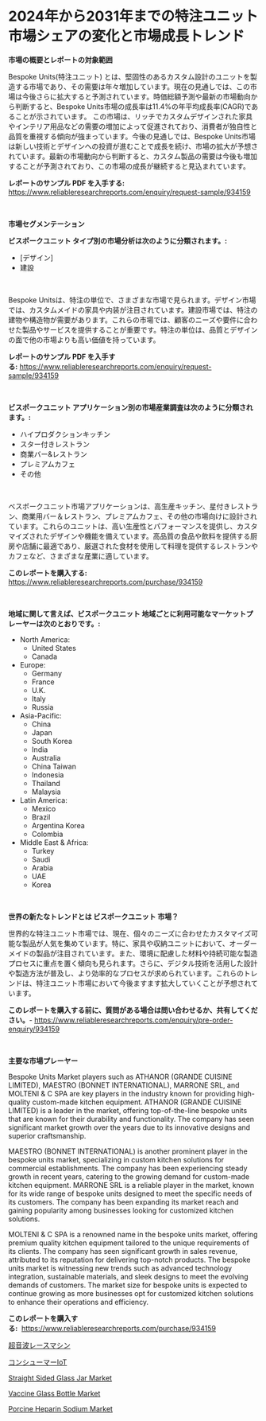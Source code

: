 <p><h1>2024年から2031年までの特注ユニット市場シェアの変化と市場成長トレンド</h1></p><p><strong>市場の概要とレポートの対象範囲</strong></p>
<p><p>Bespoke Units(特注ユニット) とは、堅固性のあるカスタム設計のユニットを製造する市場であり、その需要は年々増加しています。現在の見通しでは、この市場は今後さらに拡大すると予測されています。時価総額予測や最新の市場動向から判断すると、Bespoke Units市場の成長率は11.4%の年平均成長率(CAGR)であることが示されています。 この市場は、リッチでカスタムデザインされた家具やインテリア用品などの需要の増加によって促進されており、消費者が独自性と品質を重視する傾向が強まっています。今後の見通しでは、Bespoke Units市場は新しい技術とデザインへの投資が進むことで成長を続け、市場の拡大が予想されています。最新の市場動向から判断すると、カスタム製品の需要は今後も増加することが予測されており、この市場の成長が継続すると見込まれています。</p></p>
<p><strong>レポートのサンプル PDF を入手する:</strong> <a href="https://www.reliableresearchreports.com/enquiry/request-sample/934159">https://www.reliableresearchreports.com/enquiry/request-sample/934159</a></p>
<p>&nbsp;</p>
<p><strong>市場セグメンテーション</strong></p>
<p><strong>ビスポークユニット タイプ別の市場分析は次のように分類されます。:</strong></p>
<p><ul><li>[デザイン]</li><li>建設</li></ul></p>
<p>&nbsp;</p>
<p><p>Bespoke Unitsは、特注の単位で、さまざまな市場で見られます。デザイン市場では、カスタムメイドの家具や内装が注目されています。建設市場では、特注の建物や構造物が需要があります。これらの市場では、顧客のニーズや要件に合わせた製品やサービスを提供することが重要です。特注の単位は、品質とデザインの面で他の市場よりも高い価値を持っています。</p></p>
<p><strong>レポートのサンプル PDF を入手する:</strong>&nbsp;<a href="https://www.reliableresearchreports.com/enquiry/request-sample/934159">https://www.reliableresearchreports.com/enquiry/request-sample/934159</a></p>
<p>&nbsp;</p>
<p><strong> ビスポークユニット アプリケーション別の市場産業調査は次のように分類されます。:</strong></p>
<p><ul><li>ハイプロダクションキッチン</li><li>スター付きレストラン</li><li>商業バー&レストラン</li><li>プレミアムカフェ</li><li>その他</li></ul></p>
<p>&nbsp;</p>
<p><p>ベスポークユニット市場アプリケーションは、高生産キッチン、星付きレストラン、商業用バー＆レストラン、プレミアムカフェ、その他の市場向けに設計されています。これらのユニットは、高い生産性とパフォーマンスを提供し、カスタマイズされたデザインや機能を備えています。高品質の食品や飲料を提供する厨房や店舗に最適であり、厳選された食材を使用して料理を提供するレストランやカフェなど、さまざまな産業に適しています。</p></p>
<p><strong>このレポートを購入する:</strong>&nbsp; <a href="https://www.reliableresearchreports.com/purchase/934159">https://www.reliableresearchreports.com/purchase/934159</a></p>
<p>&nbsp;</p>
<p><strong>地域に関して言えば、ビスポークユニット 地域ごとに利用可能なマーケットプレーヤーは次のとおりです。:</strong></p>
<p><ul>
    <li>
        North America:
        <ul>
            <li>United States</li>
            <li>Canada</li>
        </ul>
    </li>
    <li>
        Europe:
        <ul>
            <li>Germany</li>
            <li>France</li>
            <li>U.K.</li>
            <li>Italy</li>
            <li>Russia</li>
        </ul>
    </li>
    <li>
        Asia-Pacific:
        <ul>
            <li>China</li>
            <li>Japan</li>
            <li>South Korea</li>
            <li>India</li>
            <li>Australia</li>
            <li>China Taiwan</li>
            <li>Indonesia</li>
            <li>Thailand</li>
            <li>Malaysia</li>
        </ul>
    </li>
    <li>
        Latin America:
        <ul>
            <li>Mexico</li>
            <li>Brazil</li>
            <li>Argentina Korea</li>
            <li>Colombia</li>
        </ul>
    </li>
    <li>
        Middle East & Africa:
        <ul>
            <li>Turkey</li>
            <li>Saudi</li>
            <li>Arabia</li>
            <li>UAE</li>
            <li>Korea</li>
        </ul>
    </li>
    </ul></p>
<p>&nbsp;</p>
<p><strong>世界の新たなトレンドとは ビスポークユニット 市場？</strong></p>
<p><p>世界的な特注ユニット市場では、現在、個々のニーズに合わせたカスタマイズ可能な製品が人気を集めています。特に、家具や収納ユニットにおいて、オーダーメイドの製品が注目されています。また、環境に配慮した材料や持続可能な製造プロセスに重点を置く傾向も見られます。さらに、デジタル技術を活用した設計や製造方法が普及し、より効率的なプロセスが求められています。これらのトレンドは、特注ユニット市場において今後ますます拡大していくことが予想されています。</p></p>
<p><strong>このレポートを購入する前に、質問がある場合は問い合わせるか、共有してください。</strong>- <a href="https://www.reliableresearchreports.com/enquiry/pre-order-enquiry/934159">https://www.reliableresearchreports.com/enquiry/pre-order-enquiry/934159</a></p>
<p>&nbsp;</p>
<p><strong>主要な市場プレーヤー</strong></p>
<p><p>Bespoke Units Market players such as ATHANOR (GRANDE CUISINE LIMITED), MAESTRO (BONNET INTERNATIONAL), MARRONE SRL, and MOLTENI & C SPA are key players in the industry known for providing high-quality custom-made kitchen equipment. ATHANOR (GRANDE CUISINE LIMITED) is a leader in the market, offering top-of-the-line bespoke units that are known for their durability and functionality. The company has seen significant market growth over the years due to its innovative designs and superior craftsmanship.</p><p>MAESTRO (BONNET INTERNATIONAL) is another prominent player in the bespoke units market, specializing in custom kitchen solutions for commercial establishments. The company has been experiencing steady growth in recent years, catering to the growing demand for custom-made kitchen equipment. MARRONE SRL is a reliable player in the market, known for its wide range of bespoke units designed to meet the specific needs of its customers. The company has been expanding its market reach and gaining popularity among businesses looking for customized kitchen solutions.</p><p>MOLTENI & C SPA is a renowned name in the bespoke units market, offering premium quality kitchen equipment tailored to the unique requirements of its clients. The company has seen significant growth in sales revenue, attributed to its reputation for delivering top-notch products. The bespoke units market is witnessing new trends such as advanced technology integration, sustainable materials, and sleek designs to meet the evolving demands of customers. The market size for bespoke units is expected to continue growing as more businesses opt for customized kitchen solutions to enhance their operations and efficiency.</p></p>
<p><strong>このレポートを購入する:</strong>&nbsp;&nbsp;<a href="https://www.reliableresearchreports.com/purchase/934159">https://www.reliableresearchreports.com/purchase/934159</a></p>
<p><p><a href="https://medium.com/@briaabshire64/%E8%B6%85%E9%9F%B3%E6%B3%A2%E3%83%AC%E3%83%BC%E3%82%B9%E6%A9%9F%E5%B8%82%E5%A0%B4%E8%A6%8F%E6%A8%A1%E3%81%A8%E5%B8%82%E5%A0%B4%E5%8B%95%E5%90%91-%E7%94%A3%E6%A5%AD%E5%85%A8%E4%BD%93%E3%81%AE%E5%AE%8C%E5%85%A8%E3%81%AA%E6%A6%82%E8%A6%81-2024%E5%B9%B4%E3%81%8B%E3%82%892031%E5%B9%B4-4e30dd62007c">超音波レースマシン</a></p><p><a href="https://github.com/zekaoe592392/Market-Research-Report-List-1/blob/main/4604602184347.md">コンシューマーIoT</a></p><p><a href="https://github.com/Krish2023na/Market-Research-Report-List-3/blob/main/straight-sided-glass-jar-market.md">Straight Sided Glass Jar Market</a></p><p><a href="https://metal-farmhouse-e95.notion.site/Vaccine-Glass-Bottle-Market-Size-Furnishes-Valuable-Information-Encompassing-Market-Share-Market-Tr-2dc31e785b9e4b769ad921267d955150">Vaccine Glass Bottle Market</a></p><p><a href="https://view.publitas.com/reportprime-1/porcine-heparin-sodium-market-insights-market-players-and-forecast-till-2031/">Porcine Heparin Sodium Market</a></p></p>